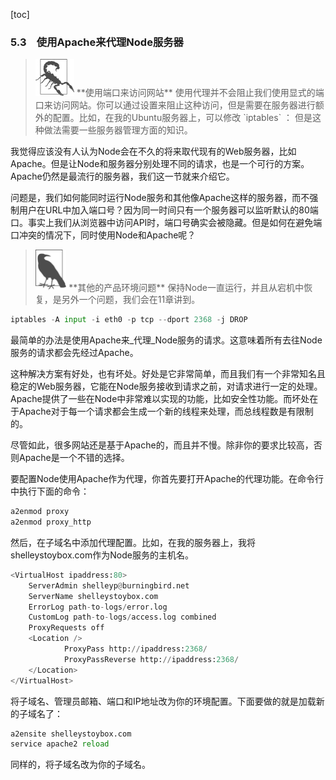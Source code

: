[toc]

### 5.3　使用Apache来代理Node服务器

> <img class="my_markdown" src="../images/70.png" style="zoom:50%;" />
> **使用端口来访问网站**
> 使用代理并不会阻止我们使用显式的端口来访问网站。你可以通过设置来阻止这种访问，但是需要在服务器进行额外的配置。比如，在我的Ubuntu服务器上，可以修改 `iptables` ：
> 但是这种做法需要一些服务器管理方面的知识。

我觉得应该没有人认为Node会在不久的将来取代现有的Web服务器，比如Apache。但是让Node和服务器分别处理不同的请求，也是一个可行的方案。Apache仍然是最流行的服务器，我们这一节就来介绍它。

问题是，我们如何能同时运行Node服务和其他像Apache这样的服务器，而不强制用户在URL中加入端口号？因为同一时间只有一个服务器可以监听默认的80端口。事实上我们从浏览器中访问API时，端口号确实会被隐藏。但是如何在避免端口冲突的情况下，同时使用Node和Apache呢？

> <img class="my_markdown" src="../images/69.png" style="zoom:50%;" />
> **其他的产品环境问题**
> 保持Node一直运行，并且从宕机中恢复，是另外一个问题，我们会在11章讲到。

```python
iptables -A input -i eth0 -p tcp --dport 2368 -j DROP
```

最简单的办法是使用Apache来_代理_Node服务的请求。这意味着所有去往Node服务的请求都会先经过Apache。

这种解决方案有好处，也有坏处。好处是它非常简单，而且我们有一个非常知名且稳定的Web服务器，它能在Node服务接收到请求之前，对请求进行一定的处理。Apache提供了一些在Node中非常难以实现的功能，比如安全性功能。而坏处在于Apache对于每一个请求都会生成一个新的线程来处理，而总线程数是有限制的。

尽管如此，很多网站还是基于Apache的，而且并不慢。除非你的要求比较高，否则Apache是一个不错的选择。

要配置Node使用Apache作为代理，你首先要打开Apache的代理功能。在命令行中执行下面的命令：

```python
a2enmod proxy
a2enmod proxy_http
```

然后，在子域名中添加代理配置。比如，在我的服务器上，我将shelleystoybox.com作为Node服务的主机名。

```python
<VirtualHost ipaddress:80>
    ServerAdmin shelleyp@burningbird.net
    ServerName shelleystoybox.com
    ErrorLog path-to-logs/error.log
    CustomLog path-to-logs/access.log combined
    ProxyRequests off
    <Location />
            ProxyPass http://ipaddress:2368/
            ProxyPassReverse http://ipaddress:2368/
    </Location>
</VirtualHost>
```

将子域名、管理员邮箱、端口和IP地址改为你的环境配置。下面要做的就是加载新的子域名了：

```python
a2ensite shelleystoybox.com
service apache2 reload
```

同样的，将子域名改为你的子域名。

